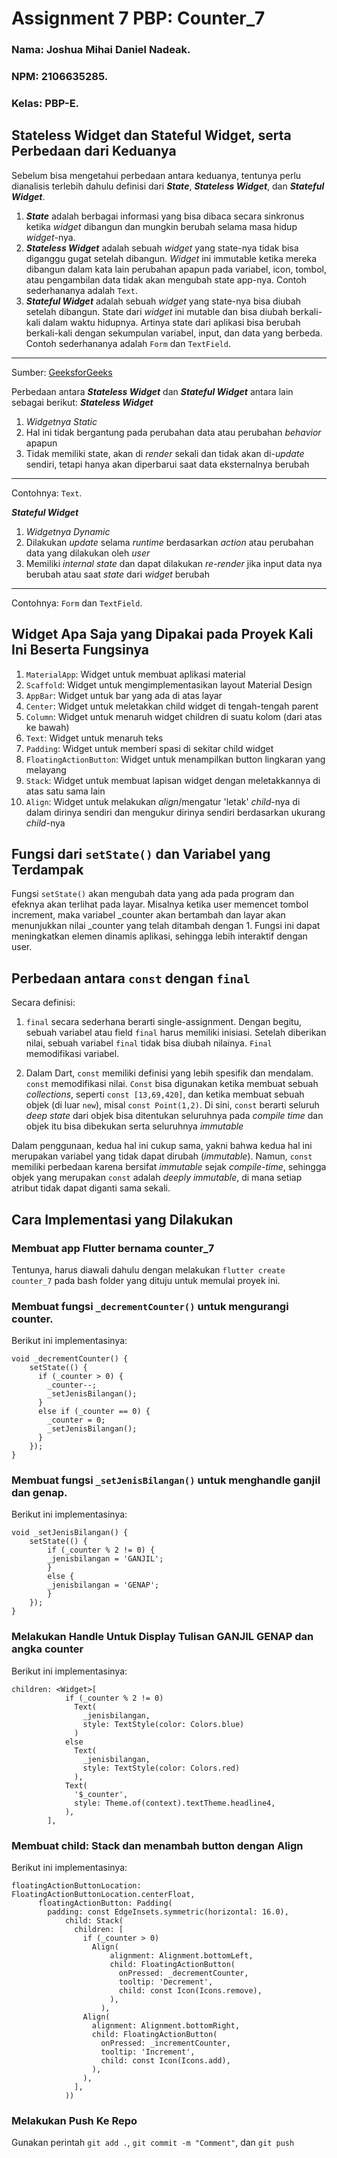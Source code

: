 # Assignment 7 PBP: Counter_7

### Nama: Joshua Mihai Daniel Nadeak.
### NPM: 2106635285.
### Kelas: PBP-E.

## Stateless Widget dan Stateful Widget, serta Perbedaan dari Keduanya
Sebelum bisa mengetahui perbedaan antara keduanya, tentunya perlu dianalisis terlebih dahulu definisi dari **_State_**, **_Stateless Widget_**, dan **_Stateful Widget_**.
1. **_State_** adalah berbagai informasi yang bisa dibaca secara sinkronus ketika _widget_ dibangun dan mungkin berubah selama masa hidup _widget_-nya.
2. **_Stateless Widget_** adalah sebuah _widget_ yang state-nya tidak bisa diganggu gugat setelah dibangun. _Widget_ ini immutable ketika mereka dibangun dalam kata lain perubahan apapun pada variabel, icon, tombol, atau pengambilan data tidak akan mengubah state app-nya. Contoh sederhananya adalah `Text`.
3. **_Stateful Widget_** adalah sebuah _widget_ yang state-nya bisa diubah setelah dibangun. State dari _widget_ ini mutable dan bisa diubah berkali-kali dalam waktu hidupnya. Artinya state dari aplikasi bisa berubah berkali-kali dengan sekumpulan variabel, input, dan data yang berbeda. Contoh sederhananya adalah `Form` dan `TextField`.
---
Sumber: [GeeksforGeeks](https://www.geeksforgeeks.org/flutter-stateful-vs-stateless-widgets/)

Perbedaan antara **_Stateless Widget_** dan **_Stateful Widget_** antara lain sebagai berikut:
**_Stateless Widget_**
1.  _Widgetnya Static_
2. Hal ini tidak bergantung pada perubahan data atau perubahan _behavior_ apapun
3. Tidak memiliki state, akan di _render_ sekali dan tidak akan di-_update_ sendiri, tetapi hanya akan diperbarui saat data eksternalnya berubah
---
Contohnya: `Text`. 

**_Stateful Widget_**
1. _Widgetnya Dynamic_
2. Dilakukan _update_ selama _runtime_ berdasarkan _action_ atau perubahan data yang dilakukan oleh _user_
3. Memiliki _internal state_ dan dapat dilakukan _re-render_ jika input data nya berubah atau saat _state_ dari _widget_ berubah
---
Contohnya: `Form` dan `TextField`.

## Widget Apa Saja yang Dipakai pada Proyek Kali Ini Beserta Fungsinya
1. `MaterialApp`: Widget untuk membuat aplikasi material
2. `Scaffold`: Widget untuk mengimplementasikan layout Material Design
3. `AppBar`: Widget untuk bar yang ada di atas layar
4. `Center`: Widget untuk meletakkan child widget di tengah-tengah parent
5. `Column`: Widget untuk menaruh widget children di suatu kolom (dari atas ke bawah)
6. `Text`: Widget untuk menaruh teks
7. `Padding`: Widget untuk memberi spasi di sekitar child widget
8. `FloatingActionButton`: Widget untuk menampilkan button lingkaran yang melayang
9. `Stack`: Widget untuk membuat lapisan widget dengan meletakkannya di atas satu sama lain
10. `Align`: Widget untuk melakukan _align_/mengatur 'letak' _child_-nya di dalam dirinya sendiri dan mengukur dirinya sendiri berdasarkan ukurang _child_-nya

## Fungsi dari `setState()` dan Variabel yang Terdampak
Fungsi `setState()` akan mengubah data yang ada pada program dan efeknya akan terlihat pada layar. Misalnya ketika user memencet tombol increment, maka variabel _counter akan bertambah dan layar akan menunjukkan nilai _counter yang telah ditambah dengan 1. Fungsi ini dapat meningkatkan elemen dinamis aplikasi, sehingga lebih interaktif dengan user.

## Perbedaan antara `const` dengan `final`
Secara definisi:
1. `final` secara sederhana berarti single-assignment.
Dengan begitu, sebuah variabel atau field `final` harus memiliki inisiasi. Setelah diberikan nilai, sebuah variabel `final` tidak bisa diubah nilainya. `Final` memodifikasi variabel.

2. Dalam Dart, `const` memiliki definisi yang lebih spesifik dan mendalam. `const` memodifikasi nilai. `Const` bisa digunakan ketika membuat sebuah _collections_, seperti `const [13,69,420]`, dan ketika membuat sebuah objek (di luar `new`), misal `const Point(1,2)`. Di sini, `const` berarti seluruh _deep state_ dari objek bisa ditentukan seluruhnya pada _compile time_ dan objek itu bisa dibekukan serta seluruhnya _immutable_

Dalam penggunaan, kedua hal ini cukup sama, yakni bahwa kedua hal ini merupakan variabel yang tidak dapat dirubah (_immutable_). Namun, `const` memiliki perbedaan karena bersifat _immutable_ sejak _compile-time_, sehingga objek yang merupakan `const` adalah _deeply immutable_, di mana setiap atribut tidak dapat diganti sama sekali.

## Cara Implementasi yang Dilakukan
### Membuat app Flutter bernama counter_7
Tentunya, harus diawali dahulu dengan melakukan `flutter create counter_7` pada bash folder yang dituju untuk memulai proyek ini.
### Membuat fungsi `_decrementCounter()` untuk mengurangi counter.
Berikut ini implementasinya:
```
void _decrementCounter() {
    setState(() {
      if (_counter > 0) {
        _counter--;
        _setJenisBilangan();
      }
      else if (_counter == 0) {
        _counter = 0;
        _setJenisBilangan();
      }
    });
}
```
### Membuat fungsi `_setJenisBilangan()` untuk menghandle ganjil dan genap.
Berikut ini implementasinya:
```
void _setJenisBilangan() {
    setState(() {
        if (_counter % 2 != 0) {
        _jenisbilangan = 'GANJIL';
        }
        else {
        _jenisbilangan = 'GENAP';
        }
    });
}
```
### Melakukan Handle Untuk Display Tulisan GANJIL GENAP dan angka counter
Berikut ini implementasinya:
```
children: <Widget>[
            if (_counter % 2 != 0) 
              Text(
                _jenisbilangan,
                style: TextStyle(color: Colors.blue)
              )
            else
              Text(
                _jenisbilangan,
                style: TextStyle(color: Colors.red)
              ),
            Text(
              '$_counter',
              style: Theme.of(context).textTheme.headline4,
            ),
        ],
```

### Membuat child: Stack dan menambah button dengan Align
Berikut ini implementasinya:
```
floatingActionButtonLocation: FloatingActionButtonLocation.centerFloat,
      floatingActionButton: Padding(
        padding: const EdgeInsets.symmetric(horizontal: 16.0),
            child: Stack(
              children: [
                if (_counter > 0)
                  Align(
                      alignment: Alignment.bottomLeft,
                      child: FloatingActionButton(
                        onPressed: _decrementCounter,
                        tooltip: 'Decrement',
                        child: const Icon(Icons.remove),
                      ),
                    ),
                Align(
                  alignment: Alignment.bottomRight,
                  child: FloatingActionButton(
                    onPressed: _incrementCounter,
                    tooltip: 'Increment',
                    child: const Icon(Icons.add),
                  ),
                ),
              ],
            ))
```

### Melakukan Push Ke Repo
Gunakan perintah `git add .`, `git commit -m "Comment"`, dan `git push`
